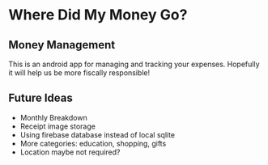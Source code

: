 # Where Did My Money Go?

## Money Management

This is an android app for managing and tracking your expenses. Hopefully it will help us be more fiscally responsible!

## Future Ideas
* Monthly Breakdown
* Receipt image storage
* Using firebase database instead of local sqlite
* More categories: education, shopping, gifts
* Location maybe not required?
